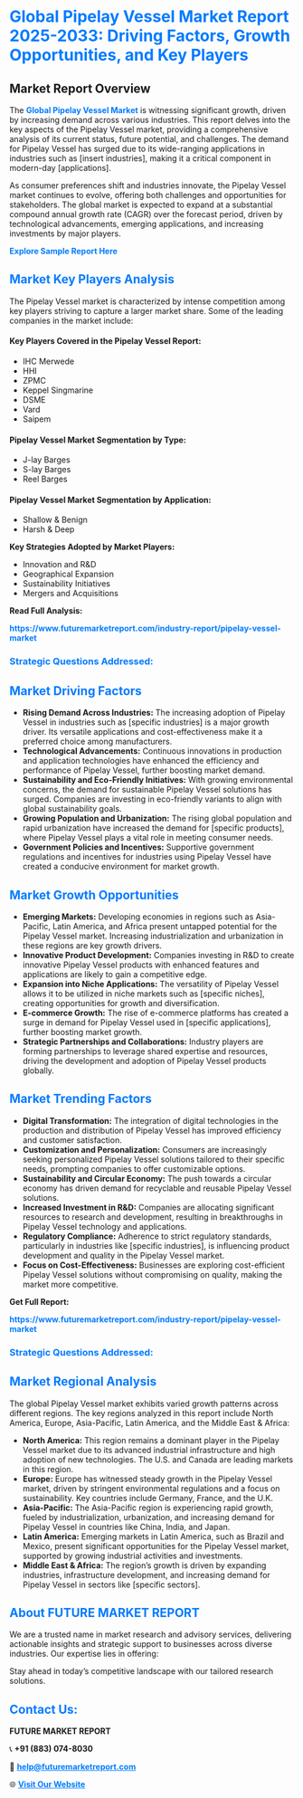 <h1 style="color: #007BFF;">Global Pipelay Vessel Market Report 2025-2033: Driving Factors, Growth Opportunities, and Key Players</h1>

<section id="overview">
<h2>Market Report Overview</h2>
<p>The <a href="https://www.futuremarketreport.com/industry-report/pipelay-vessel-market" style="color: #007BFF; text-decoration: none;"><strong>Global Pipelay Vessel Market</strong></a> is witnessing significant growth, driven by increasing demand across various industries. This report delves into the key aspects of the Pipelay Vessel market, providing a comprehensive analysis of its current status, future potential, and challenges. The demand for Pipelay Vessel has surged due to its wide-ranging applications in industries such as [insert industries], making it a critical component in modern-day [applications].</p>
<p>As consumer preferences shift and industries innovate, the Pipelay Vessel market continues to evolve, offering both challenges and opportunities for stakeholders. The global market is expected to expand at a substantial compound annual growth rate (CAGR) over the forecast period, driven by technological advancements, emerging applications, and increasing investments by major players.</p>
</section>

<section id="overview">
<p><a href="https://www.futuremarketreport.com/request-sample/reportId=50491" style="color: #007BFF; text-decoration: none;"><strong>Explore Sample Report Here</strong></a></p>
</section>

<section id="key-players">
<h2 style="color: #007BFF;">Market Key Players Analysis</h2>
<p>The Pipelay Vessel market is characterized by intense competition among key players striving to capture a larger market share. Some of the leading companies in the market include:</p>
<h4>Key Players Covered in the Pipelay Vessel Report:</h4>
<ul><li>IHC Merwede</li><li>HHI</li><li>ZPMC</li><li>Keppel Singmarine</li><li>DSME</li><li>Vard</li><li>Saipem</li></ul>
<h4>Pipelay Vessel Market Segmentation by Type:</h4>
<ul><li>J-lay Barges</li><li>S-lay Barges</li><li>Reel Barges</li></ul>

<h4>Pipelay Vessel Market Segmentation by Application:</h4>
<ul><li>Shallow &amp; Benign</li><li>Harsh &amp; Deep</li></ul>
<p><strong>Key Strategies Adopted by Market Players:</strong></p>
<ul>
<li>Innovation and R&D</li>
<li>Geographical Expansion</li>
<li>Sustainability Initiatives</li>
<li>Mergers and Acquisitions</li>
</ul>
</section>

<section>
<p><strong>Read Full Analysis: </strong></p><a href="https://www.futuremarketreport.com/industry-report/pipelay-vessel-market" style="color: #007BFF; text-decoration: none;"><strong>https://www.futuremarketreport.com/industry-report/pipelay-vessel-market</strong></a>
<h3 style="color: #007BFF;">Strategic Questions Addressed:</h3>
</section>

<section id="driving-factors">
<h2 style="color: #007BFF;">Market Driving Factors</h2>
<ul>
<li><strong>Rising Demand Across Industries:</strong> The increasing adoption of Pipelay Vessel in industries such as [specific industries] is a major growth driver. Its versatile applications and cost-effectiveness make it a preferred choice among manufacturers.</li>
<li><strong>Technological Advancements:</strong> Continuous innovations in production and application technologies have enhanced the efficiency and performance of Pipelay Vessel, further boosting market demand.</li>
<li><strong>Sustainability and Eco-Friendly Initiatives:</strong> With growing environmental concerns, the demand for sustainable Pipelay Vessel solutions has surged. Companies are investing in eco-friendly variants to align with global sustainability goals.</li>
<li><strong>Growing Population and Urbanization:</strong> The rising global population and rapid urbanization have increased the demand for [specific products], where Pipelay Vessel plays a vital role in meeting consumer needs.</li>
<li><strong>Government Policies and Incentives:</strong> Supportive government regulations and incentives for industries using Pipelay Vessel have created a conducive environment for market growth.</li>
</ul>
</section>

<section id="growth-opportunities">
<h2 style="color: #007BFF;">Market Growth Opportunities</h2>
<ul>
<li><strong>Emerging Markets:</strong> Developing economies in regions such as Asia-Pacific, Latin America, and Africa present untapped potential for the Pipelay Vessel market. Increasing industrialization and urbanization in these regions are key growth drivers.</li>
<li><strong>Innovative Product Development:</strong> Companies investing in R&D to create innovative Pipelay Vessel products with enhanced features and applications are likely to gain a competitive edge.</li>
<li><strong>Expansion into Niche Applications:</strong> The versatility of Pipelay Vessel allows it to be utilized in niche markets such as [specific niches], creating opportunities for growth and diversification.</li>
<li><strong>E-commerce Growth:</strong> The rise of e-commerce platforms has created a surge in demand for Pipelay Vessel used in [specific applications], further boosting market growth.</li>
<li><strong>Strategic Partnerships and Collaborations:</strong> Industry players are forming partnerships to leverage shared expertise and resources, driving the development and adoption of Pipelay Vessel products globally.</li>
</ul>
</section>

<section id="trending-factors">
<h2 style="color: #007BFF;">Market Trending Factors</h2>
<ul>
<li><strong>Digital Transformation:</strong> The integration of digital technologies in the production and distribution of Pipelay Vessel has improved efficiency and customer satisfaction.</li>
<li><strong>Customization and Personalization:</strong> Consumers are increasingly seeking personalized Pipelay Vessel solutions tailored to their specific needs, prompting companies to offer customizable options.</li>
<li><strong>Sustainability and Circular Economy:</strong> The push towards a circular economy has driven demand for recyclable and reusable Pipelay Vessel solutions.</li>
<li><strong>Increased Investment in R&D:</strong> Companies are allocating significant resources to research and development, resulting in breakthroughs in Pipelay Vessel technology and applications.</li>
<li><strong>Regulatory Compliance:</strong> Adherence to strict regulatory standards, particularly in industries like [specific industries], is influencing product development and quality in the Pipelay Vessel market.</li>
<li><strong>Focus on Cost-Effectiveness:</strong> Businesses are exploring cost-efficient Pipelay Vessel solutions without compromising on quality, making the market more competitive.</li>
</ul>
</section>

<section>
<p><strong>Get Full Report: </strong></p><a href="https://www.futuremarketreport.com/industry-report/pipelay-vessel-market" style="color: #007BFF; text-decoration: none;"><strong>https://www.futuremarketreport.com/industry-report/pipelay-vessel-market</strong></a>
<h3 style="color: #007BFF;">Strategic Questions Addressed:</h3>
</section>


<section id="regional-analysis">
<h2 style="color: #007BFF;">Market Regional Analysis</h2>
<p>The global Pipelay Vessel market exhibits varied growth patterns across different regions. The key regions analyzed in this report include North America, Europe, Asia-Pacific, Latin America, and the Middle East & Africa:</p>
<ul>
<li><strong>North America:</strong> This region remains a dominant player in the Pipelay Vessel market due to its advanced industrial infrastructure and high adoption of new technologies. The U.S. and Canada are leading markets in this region.</li>
<li><strong>Europe:</strong> Europe has witnessed steady growth in the Pipelay Vessel market, driven by stringent environmental regulations and a focus on sustainability. Key countries include Germany, France, and the U.K.</li>
<li><strong>Asia-Pacific:</strong> The Asia-Pacific region is experiencing rapid growth, fueled by industrialization, urbanization, and increasing demand for Pipelay Vessel in countries like China, India, and Japan.</li>
<li><strong>Latin America:</strong> Emerging markets in Latin America, such as Brazil and Mexico, present significant opportunities for the Pipelay Vessel market, supported by growing industrial activities and investments.</li>
<li><strong>Middle East & Africa:</strong> The region’s growth is driven by expanding industries, infrastructure development, and increasing demand for Pipelay Vessel in sectors like [specific sectors].</li>
</ul>
</section>

<footer>
<h2 style="color: #007BFF;">About FUTURE MARKET REPORT</h2>
<p>We are a trusted name in market research and advisory services, delivering actionable insights and strategic support to businesses across diverse industries. Our expertise lies in offering:</p>

<p>Stay ahead in today’s competitive landscape with our tailored research solutions.</p>

<h2 style="color: #007BFF;">Contact Us:</h2>
<p><strong>FUTURE MARKET REPORT</strong></p>
<p>📞 <strong>+91 (883) 074-8030</strong></p>
<p>📧 <strong><a href="mailto:help@futuremarketreport.com" style="color: #007BFF;">help@futuremarketreport.com</a></strong></p>
<p>🌐 <strong><a href="https://www.futuremarketreport.com/" style="color: #007BFF;">Visit Our Website</a></strong></p>
</footer>